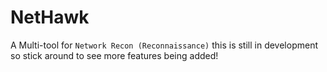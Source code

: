 # NetHawk
A Multi-tool for `Network Recon (Reconnaissance)`
this is still in development so stick around to see more features being added!
